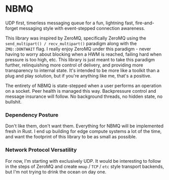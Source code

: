 # NBMQ

UDP first, timerless messaging queue for a fun, lightning fast, fire-and-forget messaging style with event-stepped connection awareness.

This library was inspired by ZeroMQ, specifically ZeroMQ using the `send_multipart() / recv_multipart()` paradigm along with the `ZMQ::DONTWAIT` flag.
I really enjoy ZeroMQ under this paradigm - never having to worry about blocking when a HWM is reached, failing hard when pressure is too high, etc.
This library is just meant to take this paradigm further, relinquishing more control of delivery, and providing more transparency to internal state. It's 
intended to be more like a toolkit than a plug and play solution, but if you're anything like me, that's a positive.

The entirety of NBMQ is state-stepped when a user performs an operation on a socket. Peer health is managed this way. Backpressure control and message insurance will
follow. No background threads, no hidden state, no bullshit.

### Dependency Posture

Don't like them, don't want them. Everything for NBMQ will be implemented fresh in Rust. I end up building for edge compute systems a lot of the time, 
and want the footprint of this library to be as small as possible.

### Network Protocol Versatility

For now, I'm starting with exclusively UDP. It would be interesting to follow in the steps of ZeroMQ and create `mmap` / `TCP` / `etc` style transport backends,
but I'm not trying to drink the ocean on day one.
